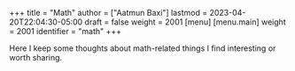 +++
title = "Math"
author = ["Aatmun Baxi"]
lastmod = 2023-04-20T22:04:30-05:00
draft = false
weight = 2001
[menu]
  [menu.main]
    weight = 2001
    identifier = "math"
+++

Here I keep some thoughts about math-related things I find interesting or worth sharing.

